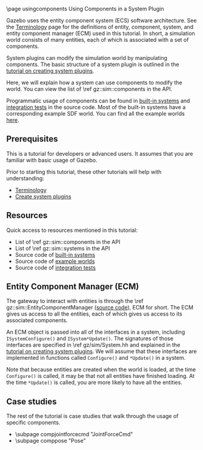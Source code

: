 \page usingcomponents Using Components in a System Plugin

Gazebo uses the entity component system (ECS) software architecture.
See the [Terminology](./terminology.html) page for the definitions of entity,
component, system, and entity component manager (ECM) used in this tutorial.
In short, a simulation world consists of many entities, each of which is
associated with a set of components.

System plugins can modify the simulation world by manipulating components.
The basic structure of a system plugin is outlined in the
[tutorial on creating system plugins](./createsystemplugins.html).

Here, we will explain how a system can use components to modify the world.
You can view the list of \ref gz::sim::components in the API.

Programmatic usage of components can be found in
[built-in systems](https://github.com/gazebosim/gz-sim/tree/gz-sim8/src/systems)
and [integration tests](https://github.com/gazebosim/gz-sim/blob/gz-sim8/test/integration)
in the source code.
Most of the built-in systems have a corresponding example SDF world.
You can find all the example worlds [here](https://github.com/gazebosim/gz-sim/tree/gz-sim8/examples/worlds).

## Prerequisites

This is a tutorial for developers or advanced users.
It assumes that you are familiar with basic usage of Gazebo.

Prior to starting this tutorial, these other tutorials will help with
understanding:
- [Terminology](./terminology.html)
- [Create system plugins](./createsystemplugins.html)

## Resources

Quick access to resources mentioned in this tutorial:
- List of \ref gz::sim::components in the API
- List of \ref gz::sim::systems in the API
- Source code of [built-in systems](https://github.com/gazebosim/gz-sim/tree/gz-sim8/src/systems)
- Source code of [example worlds](https://github.com/gazebosim/gz-sim/tree/gz-sim8/examples/worlds)
- Source code of [integration tests](https://github.com/gazebosim/gz-sim/blob/gz-sim8/test/integration)

## Entity Component Manager (ECM)

The gateway to interact with entities is through the
\ref gz::sim::EntityComponentManager
([source code](https://github.com/gazebosim/gz-sim/blob/gz-sim8/include/gz/sim/EntityComponentManager.hh)),
ECM for short.
The ECM gives us access to all the entities, each of which gives us access
to its associated components.

An ECM object is passed into all of the interfaces in a system, including
`ISystemConfigure()` and `ISystem*Update()`.
The signatures of those interfaces are specified in
\ref gz/sim/System.hh and explained in the
[tutorial on creating system plugins](./createsystemplugins.html).
We will assume that these interfaces are implemented in functions called
`Configure()` and `*Update()` in a system.

Note that because entities are created when the world is loaded, at the time
`Configure()` is called, it may be that not all entities have finished loading.
At the time `*Update()` is called, you are more likely to have all the
entities.

## Case studies

The rest of the tutorial is case studies that walk through the usage of
specific components.

- \subpage compjointforcecmd "JointForceCmd"
- \subpage comppose "Pose"
